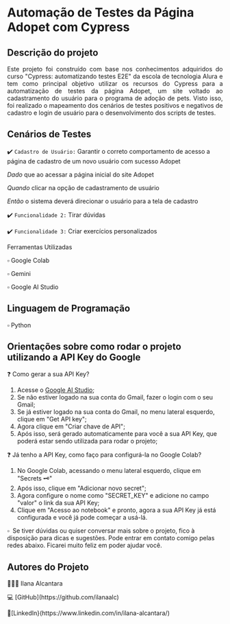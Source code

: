 # Automação de Testes da Página Adopet com Cypress

## Descrição do projeto 

<p align="justify">
Este projeto foi construído com base nos conhecimentos adquiridos do curso "Cypress: automatizando testes E2E" da escola de tecnologia Alura e tem como principal objetivo utilizar os recursos do Cypress para a automatização de testes da página Adopet, um site voltado ao cadastramento do usuário para o programa de adoção de pets. Visto isso, foi realizado o mapeamento dos cenários de testes positivos e negativos de cadastro e login de usuário para o desenvolvimento dos scripts de testes.

</p>

## Cenários de Testes

:heavy_check_mark: `Cadastro de Usuário:` Garantir o correto comportamento de acesso a página de cadastro de um novo usuário com sucesso Adopet <p>
*Dado* que ao acessar a página inicial do site Adopet <p>
*Quando* clicar na opção de cadastramento de usuário <p>
*Então* o sistema deverá direcionar o usuário para a tela de cadastro <br>

<p align="justify">
  
:heavy_check_mark: `Funcionalidade 2:` Tirar dúvidas
<p align="justify"
Com esta funcionalidade, você pode tirar suas dúvidas, sejam elas relacionadas ao conteúdo que você estava buscando ou não.

:heavy_check_mark: `Funcionalidade 3:` Criar exercícios personalizados
<p align="justify"
Por último, você também pode gerar exercícios para a prática dos conteúdos que você esteja buscando. Além disso, os exercícios são gerados de forma totalmente personalizada para você, com a quantidade de questões que deseja e o nível de dificuldade que você informar.

## Ferramentas Utilizadas
<p> ▫️ Google Colab 
<p> ▫️ Gemini 
<p> ▫️ Google AI Studio 

## Linguagem de Programação
▫️ Python

## Orientações sobre como rodar o projeto utilizando a API Key do Google

❓ Como gerar a sua API Key?
1. Acesse o [Google AI Studio](https://aistudio.google.com/app/prompts/new_chat?);
2. Se não estiver logado na sua conta do Gmail, fazer o login com o seu Gmail;
3. Se já estiver logado na sua conta do Gmail, no menu lateral esquerdo, clique em "Get API key";
4. Agora clique em "Criar chave de API";
5. Após isso, será gerado automaticamente para você a sua API Key, que poderá estar sendo utilizada para rodar o projeto;

❓ Já tenho a API Key, como faço para configurá-la no Google Colab?
1. No Google Colab, acessando o menu lateral esquerdo, clique em "Secrets 🗝️"
2. Após isso, clique em "Adicionar novo secret";
3. Agora configure o nome como "SECRET_KEY" e adicione no campo "valor" o link da sua API Key;
4. Clique em "Acesso ao notebook" e pronto, agora a sua API Key já está configurada e você já pode começar a usá-lá.

▫ ️ Se tiver dúvidas ou quiser conversar mais sobre o projeto, fico à disposição para dicas e sugestões. Pode entrar em contato comigo pelas redes abaixo. Ficarei muito feliz em poder ajudar você.

## Autores do Projeto
<p>👩🏽‍💻 Ilana Alcantara
<p>💻 [GitHub](https://github.com/ilanaalc)
<p> 🔹[LinkedIn}(https://www.linkedin.com/in/ilana-alcantara/)


